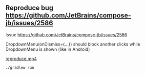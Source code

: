## Reproduce bug https://github.com/JetBrains/compose-jb/issues/2586

Issue https://github.com/JetBrains/compose-jb/issues/2586

DropdownMenu(onDismiss={...}) should block another clicks while DropdownMenu is shown (like in Android)

[reproduce.mp4](reproduce.mp4)

```bash
./gradlew run
```

